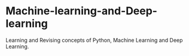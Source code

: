 # Machine-learning-and-Deep-learning
Learning and Revising concepts of Python, Machine Learning and Deep Learning.
